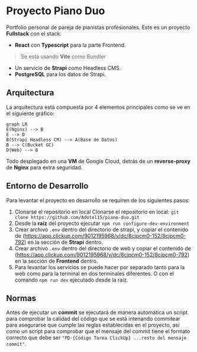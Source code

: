 # Proyecto Piano Duo

Portfolio personal de pareja de pianistas profesionales. Este es un proyecto **Fullstack** con el stack:
- **React** con **Typescript** para la parte Frontend.
> Se está usando **Vite** como Bundler
- Un servicio de **Strapi** como Headless CMS.
- **PostgreSQL** para los datos de Strapi.

## Arquitectura
La arquitectura está compuesta por 4 elementos principales como se ve en el siguiente gráfico:
```mermaid
graph LR
E(Nginx) --> B
E --> D
B(Strapi Headless CM) --> A(Base de Datos)
B --> C(Bucket GC)
D(Web) --> B 
```
Todo desplegado en una **VM** de Google Cloud, detrás de un **reverse-proxy** de **Nginx** para extra seguridad. 

## Entorno de Desarrollo
Para levantar el proyecto en desarrollo se requiren de los siguientes pasos:
1. Clonarse el repositorio en local Clonarse el repositorio en local: `git clone https://github.com/Adotel15/piano-duo.git`
2. Desde la **raíz** del proyecto ejecutar `npm run configure-dev-environment`
3. Crear archivo `.env` dentro del directorio de strapi, y copiar el contenido de (https://app.clickup.com/9012195968/v/dc/8cjpcm0-152/8cjpcm0-792) en la sección de **Strapi** dentro.
4. Crear archivo `.env` dentro del directorio de web y copiar el contenido de (https://app.clickup.com/9012195968/v/dc/8cjpcm0-152/8cjpcm0-792) en la sección de **Frontend** dentro.
5. Para levantar los servicios se puede hacer por separado tanto para la web como para la terminal en dos terminales diferentes. O con el comando `npm run dev` ejecutado desde la raíz.

## Normas
Antes de ejecutar un **commit** se ejecutará de manera automática un script para comprobar la calidad del código que se está intenando commitear para asegurarse que cumple las reglas establecidas en el proyecto, así como un script para comprobar que el mensaje del commit tiene el formato correcto que debe ser `"PD-{Código Tarea ClickUp} ...resto del mensaje commit"`.
